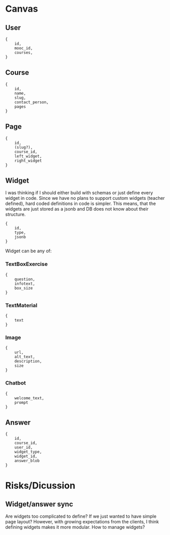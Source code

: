 # Canvas

## User
```
{
    id,
    mooc_id,
    courses,
}
```
## Course
```
{
    id,
    name,
    slug,
    contact_person,
    pages
}
```

## Page
```
{
    id,
    (slug?),
    course_id,
    left_widget,
    right_widget
}
```
## Widget
I was thinking if I should either build with schemas or just define every widget in code.
Since we have no plans to support custom widgets (teacher defined), hard coded definitions in code is simpler.
This means, that the widgets are just stored as a jsonb and DB does not know about their structure.
```
{
    id,
    type,
    jsonb
}
```
 Widget can be any of:
### TextBoxExercise
```
{
    question,
    infotext,
    box_size
}
```
### TextMaterial
```
{
    text
}
```
### Image
```
{
    url,
    alt_text,
    description,
    size
}
```


### Chatbot
```
{
    welcome_text,
    prompt
}
```

## Answer
```
{
    id,
    course_id,
    user_id,
    widget_type,
    widget_id,
    answer_blob
}
```
# Risks/Dicussion
## Widget/answer sync
Are widgets too complicated to define? If we just wanted to have simple page layout?
However, with growing expectations from the clients, I think defining widgets makes it more modular.
How to manage widgets?

